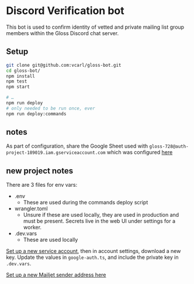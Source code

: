# Discord Verification bot

This bot is used to confirm identity of vetted and private mailing list group members within the Gloss Discord chat server.

## Setup

```sh
git clone git@github.com:vcarl/gloss-bot.git
cd gloss-bot/
npm install
npm test
npm start

# …
npm run deploy
# only needed to be run once, ever
npm run deploy:commands
```

## notes

As part of configuration, share the Google Sheet used with `gloss-728@auth-project-189019.iam.gserviceaccount.com` which was configured [here]()

## new project notes

There are 3 files for env vars:

- .env
  - These are used during the commands deploy script
- wrangler.toml
  - Unsure if these are used locally, they are used in production and must be present. Secrets live in the web UI under settings for a worker.
- .dev.vars
  - These are used locally

[Set up a new service account](https://console.cloud.google.com/iam-admin/serviceaccounts?project=auth-project-189019&supportedpurview=project), then in account settings, download a new key. Update the values in `google-auth.ts`, and include the private key in `.dev.vars`.

[Set up a new Mailjet sender address here](https://app.mailjet.com/account/sender?type=domain)
